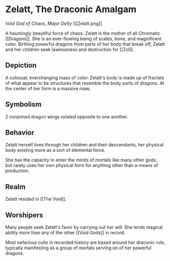 # Zelatt, The Draconic Amalgam
*Void God of Chaos, Major Deity*
![[Zelatt.png]]

A hauntingly beautiful force of chaos. Zelatt is the mother of all Chromatic [[Dragons]]. She is an ever-flowing being of scales, bone, and magnificent color. Birthing powerful dragons from parts of her body that break off, Zelatt and her children seek lawlessness and destruction for [[Zol]].

## Depiction
A colossal, everchanging mass of color. Zelatt's body is made up of fractals of what appear to be structures that resemble the body parts of dragons. At the center of her form is a massive maw.

## Symbolism
2 conjoined dragon wings rotated opposite to one another.

## Behavior
Zelatt herself lives through her children and their descendants, her physical body existing more as a sort of elemental force.

She has the capacity to enter the minds of mortals like many other gods, but rarely uses her own physical form for anything other than a means of production.

## Realm
Zelatt resided in [[The Void]].

## Worshipers
Many people seek Zelatt's favor by carrying out her will. She lends magical ability more than any of the other [[Void Gods]] in record.

Most nefarious cults in recorded history are based around her draconic rule, typically manifesting as a group of mortals serving on of her powerful dragons.